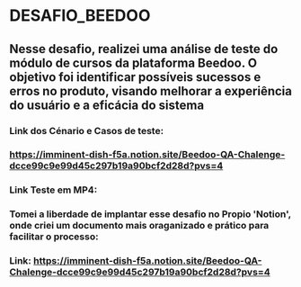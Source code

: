 # DESAFIO_BEEDOO

## Nesse desafio, realizei uma análise de teste do módulo de cursos da plataforma Beedoo. O objetivo foi identificar possíveis sucessos e erros no produto, visando melhorar a experiência do usuário e a eficácia do sistema

### Link dos Cénario e Casos de teste: 
### [https://imminent-dish-f5a.notion.site/Beedoo-QA-Chalenge-dcce99c9e99d45c297b19a90bcf2d28d?pvs=4 ](https://docs.google.com/document/d/19bZz5iTxfu6EJ5RrCF1VmunuJcPz9i81JsOPIvXtNS0/edit?usp=sharing)

### Link Teste em MP4:
###


### Tomei a liberdade de implantar esse desafio no Propio 'Notion', onde criei um documento mais oraganizado e prático para facilitar o processo:
### Link: https://imminent-dish-f5a.notion.site/Beedoo-QA-Chalenge-dcce99c9e99d45c297b19a90bcf2d28d?pvs=4 

